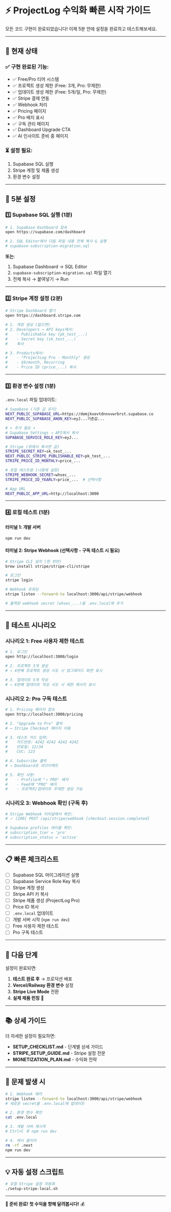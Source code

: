 # ⚡ ProjectLog 수익화 빠른 시작 가이드

모든 코드 구현이 완료되었습니다! 이제 5분 안에 설정을 완료하고 테스트해보세요.

---

## 🎯 현재 상태

### ✅ 구현 완료된 기능:
- ✅ Free/Pro 티어 시스템
- ✅ 프로젝트 생성 제한 (Free: 3개, Pro: 무제한)
- ✅ 업데이트 생성 제한 (Free: 5개/일, Pro: 무제한)
- ✅ Stripe 결제 연동
- ✅ Webhook 처리
- ✅ Pricing 페이지
- ✅ Pro 배지 표시
- ✅ 구독 관리 페이지
- ✅ Dashboard Upgrade CTA
- ✅ AI 인사이트 준비 중 페이지

### ⏳ 설정 필요:
1. Supabase SQL 실행
2. Stripe 계정 및 제품 생성
3. 환경 변수 설정

---

## 🚀 5분 설정

### 1️⃣ Supabase SQL 실행 (1분)

```bash
# 1. Supabase Dashboard 접속
open https://supabase.com/dashboard

# 2. SQL Editor에서 다음 파일 내용 전체 복사 & 실행
# supabase-subscription-migration.sql
```

**또는**:
1. Supabase Dashboard → SQL Editor
2. `supabase-subscription-migration.sql` 파일 열기
3. 전체 복사 → 붙여넣기 → Run

---

### 2️⃣ Stripe 계정 설정 (2분)

```bash
# Stripe Dashboard 열기
open https://dashboard.stripe.com

# 1. 계정 생성 (없으면)
# 2. Developers → API keys에서:
#    - Publishable key (pk_test_...)
#    - Secret key (sk_test_...)
#    복사

# 3. Products에서:
#    - "ProjectLog Pro - Monthly" 생성
#    - $9/month, Recurring
#    - Price ID (price_...) 복사
```

---

### 3️⃣ 환경 변수 설정 (1분)

`.env.local` 파일 업데이트:

```bash
# Supabase (기존 값 유지)
NEXT_PUBLIC_SUPABASE_URL=https://demjkxevtdnnxvwrbrst.supabase.co
NEXT_PUBLIC_SUPABASE_ANON_KEY=eyJ...기존값...

# ⬇️ 추가 필요 ⬇️
# Supabase Settings → API에서 복사
SUPABASE_SERVICE_ROLE_KEY=eyJ...

# Stripe (위에서 복사한 값)
STRIPE_SECRET_KEY=sk_test_...
NEXT_PUBLIC_STRIPE_PUBLISHABLE_KEY=pk_test_...
STRIPE_PRICE_ID_MONTHLY=price_...

# 로컬 테스트용 (나중에 설정)
STRIPE_WEBHOOK_SECRET=whsec_...
STRIPE_PRICE_ID_YEARLY=price_...  # 선택사항

# App URL
NEXT_PUBLIC_APP_URL=http://localhost:3000
```

---

### 4️⃣ 로컬 테스트 (1분)

#### 터미널 1: 개발 서버
```bash
npm run dev
```

#### 터미널 2: Stripe Webhook (선택사항 - 구독 테스트 시 필요)
```bash
# Stripe CLI 설치 (한 번만)
brew install stripe/stripe-cli/stripe

# 로그인
stripe login

# Webhook 포워딩
stripe listen --forward-to localhost:3000/api/stripe/webhook

# 출력된 webhook secret (whsec_...)을 .env.local에 추가
```

---

## 🧪 테스트 시나리오

### 시나리오 1: Free 사용자 제한 테스트

```bash
# 1. 로그인
open http://localhost:3000/login

# 2. 프로젝트 3개 생성
# → 4번째 프로젝트 생성 시도 시 업그레이드 화면 표시

# 3. 업데이트 5개 작성
# → 6번째 업데이트 작성 시도 시 제한 메시지 표시
```

### 시나리오 2: Pro 구독 테스트

```bash
# 1. Pricing 페이지 접속
open http://localhost:3000/pricing

# 2. "Upgrade to Pro" 클릭
# → Stripe Checkout 페이지 이동

# 3. 테스트 카드 입력:
#    카드번호: 4242 4242 4242 4242
#    만료일: 12/34
#    CVC: 123

# 4. Subscribe 클릭
# → Dashboard로 리다이렉트

# 5. 확인 사항:
#    - Profile에 "⭐ PRO" 배지
#    - Feed에 "PRO" 배지
#    - 프로젝트/업데이트 무제한 생성 가능
```

### 시나리오 3: Webhook 확인 (구독 후)

```bash
# Stripe Webhook 터미널에서 확인:
# ✓ [200] POST /api/stripe/webhook [checkout.session.completed]

# Supabase profiles 테이블 확인:
# subscription_tier = 'pro'
# subscription_status = 'active'
```

---

## 📋 빠른 체크리스트

- [ ] Supabase SQL 마이그레이션 실행
- [ ] Supabase Service Role Key 복사
- [ ] Stripe 계정 생성
- [ ] Stripe API 키 복사
- [ ] Stripe 제품 생성 (ProjectLog Pro)
- [ ] Price ID 복사
- [ ] `.env.local` 업데이트
- [ ] 개발 서버 시작 (`npm run dev`)
- [ ] Free 사용자 제한 테스트
- [ ] Pro 구독 테스트

---

## 🎯 다음 단계

설정이 완료되면:

1. **테스트 완료 후** → 프로덕션 배포
2. **Vercel/Railway 환경 변수** 설정
3. **Stripe Live Mode** 전환
4. **실제 제품 런칭** 🚀

---

## 📚 상세 가이드

더 자세한 설정이 필요하면:
- **SETUP_CHECKLIST.md** - 단계별 상세 가이드
- **STRIPE_SETUP_GUIDE.md** - Stripe 설정 전문
- **MONETIZATION_PLAN.md** - 수익화 전략

---

## 🐛 문제 발생 시

```bash
# 1. Webhook 에러
stripe listen --forward-to localhost:3000/api/stripe/webhook
# 새로운 secret을 .env.local에 업데이트

# 2. 환경 변수 확인
cat .env.local

# 3. 개발 서버 재시작
# Ctrl+C 후 npm run dev

# 4. 캐시 클리어
rm -rf .next
npm run dev
```

---

## 💡 자동 설정 스크립트

```bash
# 로컬 Stripe 설정 자동화
./setup-stripe-local.sh
```

---

**🎉 준비 완료! 첫 수익을 향해 달려봅시다!** 💰
